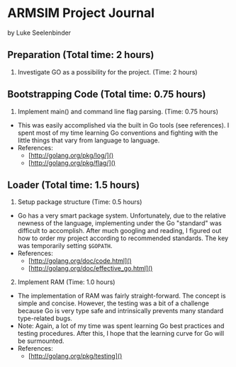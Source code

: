 # ARMSIM Project Journal
  by Luke Seelenbinder

## Preparation (Total time: 2 hours)
1. Investigate GO as a possibility for the project. (Time: 2 hours)

## Bootstrapping Code (Total time: 0.75 hours)
1. Implement main() and command line flag parsing. (Time: 0.75 hours)
  - This was easily accomplished via the built in Go tools (see references).
  I spent most of my time learning Go conventions and fighting with the little
  things that vary from language to language.
  - References:
    - [http://golang.org/pkg/log/]()
    - [http://golang.org/pkg/flag/]()

## Loader (Total time: 1.5 hours)
1. Setup package structure (Time: 0.5 hours)
  - Go has a very smart package system. Unfortunately, due to the relative
    newness of the language, implementing under the Go "standard" was difficult
    to accomplish. After much googling and reading, I figured out how to order
    my project according to recommended standards. The key was temporarily
    setting `$GOPATH`.
  - References:
    - [http://golang.org/doc/code.html]()
    - [http://golang.org/doc/effective_go.html]()
2. Implement RAM (Time: 1.0 hours)
  - The implementation of RAM was fairly straight-forward. The concept is
    simple and concise. However, the testing was a bit of a challenge because
    Go is very type safe and intrinsically prevents many standard type-related
    bugs.
  - Note: Again, a lot of my time was spent learning Go best practices and testing
    procedures. After this, I hope that the learning curve for Go will be
    surmounted.
  - References:
    - [http://golang.org/pkg/testing]()
